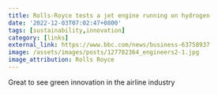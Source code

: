 ```yaml
---
title: Rolls-Royce tests a jet engine running on hydrogen
date: '2022-12-03T07:02:47+0800'
tags: [sustainability,innovation]
category: [links]
external_link: https://www.bbc.com/news/business-63758937
image: /assets/images/posts/127782364_engineers2-1.jpg
image_attribution: Rolls Royce
---
```


Great to see green innovation in the airline industry
